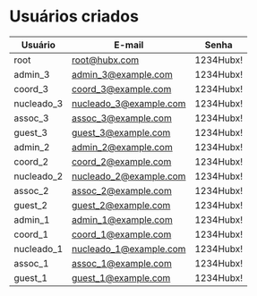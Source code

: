 # Usuários criados

| Usuário | E-mail | Senha |
|--------|--------|------|
| root | root@hubx.com | 1234Hubx! |
| admin_3 | admin_3@example.com | 1234Hubx! |
| coord_3 | coord_3@example.com | 1234Hubx! |
| nucleado_3 | nucleado_3@example.com | 1234Hubx! |
| assoc_3 | assoc_3@example.com | 1234Hubx! |
| guest_3 | guest_3@example.com | 1234Hubx! |
| admin_2 | admin_2@example.com | 1234Hubx! |
| coord_2 | coord_2@example.com | 1234Hubx! |
| nucleado_2 | nucleado_2@example.com | 1234Hubx! |
| assoc_2 | assoc_2@example.com | 1234Hubx! |
| guest_2 | guest_2@example.com | 1234Hubx! |
| admin_1 | admin_1@example.com | 1234Hubx! |
| coord_1 | coord_1@example.com | 1234Hubx! |
| nucleado_1 | nucleado_1@example.com | 1234Hubx! |
| assoc_1 | assoc_1@example.com | 1234Hubx! |
| guest_1 | guest_1@example.com | 1234Hubx! |
